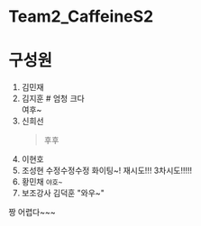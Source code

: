 # Team2_CaffeineS2


# 구성원

1. 김민재
2. 김지훈 # 엄청 크다 <div>여후~</div>
3. 신희선 
   > 후후
4. 이현호
5. 조성현 수정수정수정 화이팅~! 재시도!!! 3차시도!!!!!
6. 황민채  `야호~`
7. 보조강사 김덕훈 "와우~"

짱 어렵다~~~
